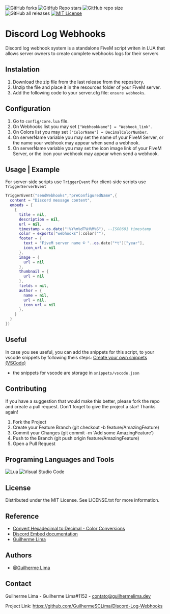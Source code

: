 ![GitHub forks](https://img.shields.io/github/forks/Guilhermesclima/Discord-Log-Webhooks?style=for-the-badge)
![GitHub Repo stars](https://img.shields.io/github/stars/GuilhermeSCLima/Discord-Log-Webhooks?logo=github&style=for-the-badge)
![GitHub repo size](https://img.shields.io/github/repo-size/GuilhermeSCLima/Discord-Log-Webhooks?logo=github&style=for-the-badge)
![GitHub all releases](https://img.shields.io/github/downloads/GuilhermeSCLima/Discord-Log-Webhooks/total?logo=github&style=for-the-badge)
[![MIT License](https://img.shields.io/badge/License-MIT-green.svg?style=for-the-badge)](https://choosealicense.com/licenses/mit/)

# Discord Log Webhooks
Discord log webhook system is a standalone FiveM script writen in LUA that allows server owners to create complete webhooks logs for their servers

## Instalation
1. Download the zip file from the last release from the repository.
2. Unzip the file and place it in the resources folder of your FiveM server.
3. Add the following code to your server.cfg file: `ensure webhooks`.

## Configuration
1. Go to `config/core.lua` file.
2. On Webhooks list you may set `["WebhookName"] = "Webhook_link"`.
3. On Colors list you may set `["ColorName"] = DecimalColorNumber`.
4. On serverName variable you may set the name of your FiveM Server, or the name your webhook may appear when send a webhook.
5. On serverName variable you may set the icon image link of your FiveM Server, or the icon your webhook may appear when send a webhook.

## Usage | Example
For server-side scripts use `TriggerEvent`
For client-side scripts use `TriggerServerEvent`
```lua
TriggerEvent("sendWebhooks","preConfiguredName",{
  content = "Discord message content",
  embeds = {
    {
      title = nil,
      description = nil,
      url = nil,
      timestamp = os.date("!%Y%m%dT%H%M%S"), --ISO8601 timestamp
      color = exports["webhooks"]:color(""),
      footer = {
        text = "FiveM server name ©️ "..os.date("*t")["year"],
        icon_url = nil
      },
      image = {
        url = nil
      },
      thumbnail = {
        url = nil
      },
      fields = nil,
      author = {
        name = nil,
        url = nil,
        icon_url = nil
      },
    }
  }
})
```

## Useful
In case you see useful, you can add the snippets for this script, to your vscode snippets by following theis steps:
[Create your own snippets (VSCode)](https://code.visualstudio.com/docs/editor/userdefinedsnippets#_create-your-own-snippets)
- the snippets for vscode are storage in `snippets/vscode.json`

## Contributing
If you have a suggestion that would make this better, please fork the repo and create a pull request. Don't forget to give the project a star! Thanks again!

1. Fork the Project
2. Create your Feature Branch (git checkout -b feature/AmazingFeature)
3. Commit your Changes (git commit -m 'Add some AmazingFeature')
4. Push to the Branch (git push origin feature/AmazingFeature)
5. Open a Pull Request

## Programing Languages and Tools
![Lua](https://img.shields.io/badge/lua-%232C2D72.svg?style=for-the-badge&logo=lua&logoColor=white)
![Visual Studio Code](https://img.shields.io/badge/Visual%20Studio%20Code-0078d7.svg?style=for-the-badge&logo=visual-studio-code&logoColor=white)

## License
Distributed under the MIT License. See LICENSE.txt for more information.

## Reference
 - [Convert Hexadecimal to Decimal - Color Conversions](https://www.checkyourmath.com/convert/color/hexadecimal_decimal.php)
 - [Discord Embed documentation](https://discord.com/developers/docs/resources/channel#embed-object)
 - [Guilherme Lima](https://github.com/GuilhermeSCLima)

## Authors

- [@Guilherme Lima](https://github.com/GuilhermeSCLima)

## Contact

Guilherme Lima - Guilherme Lima#1152 - contato@guilhermelima.dev

Project Link: https://github.com/GuilhermeSCLima/Discord-Log-Webhooks